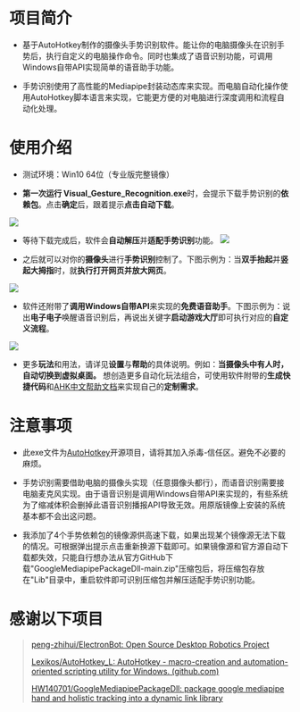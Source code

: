 # 项目简介
* 基于AutoHotkey制作的摄像头手势识别软件。能让你的电脑摄像头在识别手势后，执行自定义的电脑操作命令。同时也集成了语音识别功能，可调用Windows自带API实现简单的语音助手功能。

* 手势识别使用了高性能的Mediapipe封装动态库来实现。而电脑自动化操作使用AutoHotkey脚本语言来实现，它能更方便的对电脑进行深度调用和流程自动化处理。

# 使用介绍
* 测试环境：Win10 64位（专业版完整镜像）

* **第一次运行 Visual_Gesture_Recognition.exe**时，会提示下载手势识别的**依赖包**。点击**确定**后，跟着提示**点击自动下载**。

![](https://gcore.jsdelivr.net/gh/dbgba/Projectimages@master/VisualGestureRecognition/%E4%B8%8B%E8%BD%BD%E4%BE%9D%E8%B5%96%E5%8C%85.jpg)

* 等待下载完成后，软件会**自动解压**并**适配手势识别**功能。
![](https://gcore.jsdelivr.net/gh/dbgba/Projectimages@master/VisualGestureRecognition/%E4%B8%8B%E8%BD%BD%E4%B8%AD.jpg)

* 之后就可以对你的**摄像头**进行**手势识别**控制了。下图示例为：当**双手抬起**并**竖起大拇指**时，就**执行打开网页并放大网页**。

![](https://gcore.jsdelivr.net/gh/dbgba/Projectimages@master/VisualGestureRecognition/%E6%B7%BB%E5%8A%A0%E6%89%8B%E5%8A%BF%E4%BB%A3%E7%A0%81.jpg)

* 软件还附带了**调用Windows自带API**来实现的**免费语音助手**。下图示例为：说出**电子电子**唤醒语音识别后，再说出关键字**启动游戏大厅**即可执行对应的**自定义流程**。

![](https://gcore.jsdelivr.net/gh/dbgba/Projectimages@master/VisualGestureRecognition/%E6%B7%BB%E5%8A%A0%E8%AF%AD%E9%9F%B3%E8%AF%86%E5%88%AB%E4%BB%A3%E7%A0%81.jpg)


* 更多**玩法**和用法，请详见**设置**与**帮助**的具体说明。例如：**当摄像头中有人时，自动切换到虚拟桌面。**
想创造更多自动化玩法组合，可使用软件附带的**生成快捷代码**和[AHK中文帮助文档](https://www.autoahk.com/help/autohotkey/zh-cn/docs/commands/WinActive.htm)来实现自己的**定制需求**。

# 注意事项

* 此exe文件为[AutoHotkey](https://github.com/Lexikos/AutoHotkey_L)开源项目，请将其加入杀毒-信任区。避免不必要的麻烦。

* 手势识别需要借助电脑的摄像头实现（任意摄像头都行），而语音识别需要接电脑麦克风实现。由于语音识别是调用Windows自带API来实现的，有些系统为了缩减体积会删掉此语音识别播报API导致无效。用原版镜像上安装的系统基本都不会出这问题。

* 我添加了4个手势依赖包的镜像源供高速下载，如果出现某个镜像源无法下载的情况。可根据弹出提示点击重新换源下载即可。如果镜像源和官方源自动下载都失效，只能自行想办法从官方GitHub下载"GoogleMediapipePackageDll-main.zip"压缩包后，将压缩包存放在"Lib"目录中，重启软件即可识别压缩包并解压适配手势识别功能。


# 感谢以下项目

>[peng-zhihui/ElectronBot: Open Source Desktop Robotics Project](https://github.com/peng-zhihui/ElectronBot)
>
>[Lexikos/AutoHotkey_L: AutoHotkey - macro-creation and automation-oriented scripting utility for Windows. (github.com)](https://github.com/Lexikos/AutoHotkey_L)
>
>[HW140701/GoogleMediapipePackageDll: package google mediapipe hand and holistic tracking into a dynamic link library](https://github.com/HW140701/GoogleMediapipePackageDll)
